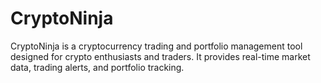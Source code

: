 # CryptoNinja
CryptoNinja is a cryptocurrency trading and portfolio management tool designed for crypto enthusiasts and traders. It provides real-time market data, trading alerts, and portfolio tracking.
